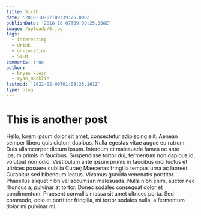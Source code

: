 ```yaml
---
title: Sixth
date: '2018-10-07T09:39:25.000Z'
publishDate: '2018-10-07T09:39:25.000Z'
image: /uploads/6.jpg
tags:
  - interesting
  - drink
  - on-location
  - STEM
comments: true
author:
  - bryan_klein
  - ryan_macklin
lastmod: '2022-02-09T01:08:25.161Z'
type: blog
---
```


# This is another post
Hello, lorem ipsum dolor sit amet, consectetur adipiscing elit. Aenean semper libero quis dictum dapibus. Nulla egestas vitae augue eu rutrum. Duis ullamcorper dictum ipsum. Interdum et malesuada fames ac ante ipsum primis in faucibus. Suspendisse tortor dui, fermentum non dapibus id, volutpat non odio. Vestibulum ante ipsum primis in faucibus orci luctus et ultrices posuere cubilia Curae; Maecenas fringilla tempus urna ac laoreet. Curabitur sed bibendum lectus. Vivamus gravida venenatis porttitor. Phasellus aliquet nibh vel accumsan malesuada. Nulla nibh enim, auctor nec rhoncus a, pulvinar at tortor. Donec sodales consequat dolor et condimentum. Praesent convallis massa sit amet ultrices porta. Sed commodo, odio et porttitor fringilla, mi tortor sodales nulla, a fermentum dolor mi pulvinar mi. 
